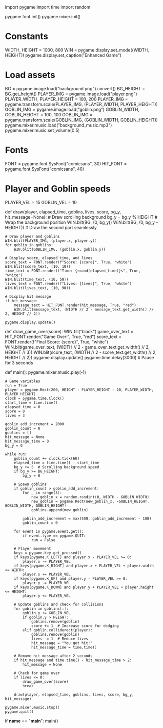 import pygame
import time
import random

pygame.font.init()
pygame.mixer.init()

# Constants
WIDTH, HEIGHT = 1000, 800
WIN = pygame.display.set_mode((WIDTH, HEIGHT))
pygame.display.set_caption("Enhanced Game")

# Load assets
BG = pygame.image.load("background.png").convert()
BG_HEIGHT = BG.get_height()
PLAYER_IMG = pygame.image.load("player.png")
PLAYER_WIDTH, PLAYER_HEIGHT = 100, 200
PLAYER_IMG = pygame.transform.scale(PLAYER_IMG, (PLAYER_WIDTH, PLAYER_HEIGHT))
GOBLIN_IMG = pygame.image.load("goblin.png")
GOBLIN_WIDTH, GOBLIN_HEIGHT = 100, 100
GOBLIN_IMG = pygame.transform.scale(GOBLIN_IMG, (GOBLIN_WIDTH, GOBLIN_HEIGHT))
pygame.mixer.music.load("background_music.mp3")
pygame.mixer.music.set_volume(0.5)

# Fonts
FONT = pygame.font.SysFont("comicsans", 30)
HIT_FONT = pygame.font.SysFont("comicsans", 40)

# Player and Goblin speeds
PLAYER_VEL = 15
GOBLIN_VEL = 10

def draw(player, elapsed_time, goblins, lives, score, bg_y, hit_message=None):
    # Draw scrolling background
    bg_y = bg_y % HEIGHT  # Wrap the background position
    WIN.blit(BG, (0, bg_y))
    WIN.blit(BG, (0, bg_y - HEIGHT))  # Draw the second part seamlessly

    # Draw player and goblins
    WIN.blit(PLAYER_IMG, (player.x, player.y))
    for goblin in goblins:
        WIN.blit(GOBLIN_IMG, (goblin.x, goblin.y))

    # Display score, elapsed time, and lives
    score_text = FONT.render(f"Score: {score}", True, "white")
    WIN.blit(score_text, (10, 10))
    time_text = FONT.render(f"Time: {round(elapsed_time)}s", True, "white")
    WIN.blit(time_text, (10, 50))
    lives_text = FONT.render(f"Lives: {lives}", True, "white")
    WIN.blit(lives_text, (10, 90))

    # Display hit message
    if hit_message:
        message_text = HIT_FONT.render(hit_message, True, "red")
        WIN.blit(message_text, (WIDTH // 2 - message_text.get_width() // 2, HEIGHT // 2))

    pygame.display.update()

def draw_game_over(score):
    WIN.fill("black")
    game_over_text = HIT_FONT.render("Game Over!", True, "red")
    score_text = FONT.render(f"Final Score: {score}", True, "white")
    WIN.blit(game_over_text, (WIDTH // 2 - game_over_text.get_width() // 2, HEIGHT // 3))
    WIN.blit(score_text, (WIDTH // 2 - score_text.get_width() // 2, HEIGHT // 2))
    pygame.display.update()
    pygame.time.delay(3000)  # Pause for 3 seconds

def main():
    pygame.mixer.music.play(-1)

    # Game variables
    run = True
    player = pygame.Rect(200, HEIGHT - PLAYER_HEIGHT - 20, PLAYER_WIDTH, PLAYER_HEIGHT)
    clock = pygame.time.Clock()
    start_time = time.time()
    elapsed_time = 0
    score = 0
    lives = 3

    goblin_add_increment = 2000
    goblin_count = 0
    goblins = []
    hit_message = None
    hit_message_time = 0
    bg_y = 0

    while run:
        goblin_count += clock.tick(60)
        elapsed_time = time.time() - start_time
        bg_y += 5  # Scrolling background speed
        if bg_y >= BG_HEIGHT:
            bg_y = 0

        # Spawn goblins
        if goblin_count > goblin_add_increment:
            for _ in range(3):
                new_goblin_x = random.randint(0, WIDTH - GOBLIN_WIDTH)
                new_goblin = pygame.Rect(new_goblin_x, -GOBLIN_HEIGHT, GOBLIN_WIDTH, GOBLIN_HEIGHT)
                goblins.append(new_goblin)

            goblin_add_increment = max(500, goblin_add_increment - 100)
            goblin_count = 0

        for event in pygame.event.get():
            if event.type == pygame.QUIT:
                run = False

        # Player movement
        keys = pygame.key.get_pressed()
        if keys[pygame.K_LEFT] and player.x - PLAYER_VEL >= 0:
            player.x -= PLAYER_VEL
        if keys[pygame.K_RIGHT] and player.x + PLAYER_VEL + player.width <= WIDTH:
            player.x += PLAYER_VEL
        if keys[pygame.K_UP] and player.y - PLAYER_VEL >= 0:
            player.y -= PLAYER_VEL
        if keys[pygame.K_DOWN] and player.y + PLAYER_VEL + player.height <= HEIGHT:
            player.y += PLAYER_VEL

        # Update goblins and check for collisions
        for goblin in goblins[:]:
            goblin.y += GOBLIN_VEL
            if goblin.y > HEIGHT:
                goblins.remove(goblin)
                score += 1  # Increase score for dodging
            elif goblin.colliderect(player):
                goblins.remove(goblin)
                lives -= 1  # Reduce lives
                hit_message = "You got hit!"
                hit_message_time = time.time()

        # Remove hit message after 2 seconds
        if hit_message and time.time() - hit_message_time > 2:
            hit_message = None

        # Check for game over
        if lives <= 0:
            draw_game_over(score)
            break

        draw(player, elapsed_time, goblins, lives, score, bg_y, hit_message)

    pygame.mixer.music.stop()
    pygame.quit()

if __name__ == "__main__":
    main()
